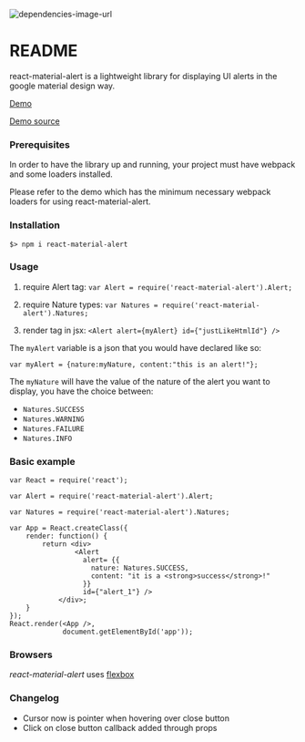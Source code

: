 ![dependencies-image-url]

# README #

react-material-alert is a lightweight library for displaying UI alerts in the google material design way.

[Demo](http://mayashaddad.github.io/react-material-alert-demo/)

[Demo source](https://github.com/MayasHaddad/react-material-alert-demo)

### Prerequisites ###
In order to have the library up and running, your project must have webpack and some loaders installed.

Please refer to the demo which has the minimum necessary webpack loaders for using react-material-alert.

### Installation ###

`$> npm i react-material-alert`
### Usage ###

1. require Alert tag:
`var Alert = require('react-material-alert').Alert;`

2. require Nature types:
`var Natures = require('react-material-alert').Natures;`

3. render tag in jsx:
`<Alert alert={myAlert} id={"justLikeHtmlId"} />`

The `myAlert` variable is a json that you would have declared like so:

`var myAlert = {nature:myNature, content:"this is an alert!"}; `

The `myNature` will have the value of the nature of the alert you want to display, you have the choice between:

* `Natures.SUCCESS`
* `Natures.WARNING`
* `Natures.FAILURE`
* `Natures.INFO`

### Basic example ###


```
var React = require('react');

var Alert = require('react-material-alert').Alert;

var Natures = require('react-material-alert').Natures;

var App = React.createClass({
    render: function() {
        return <div>
                <Alert 
                  alert= {{
                    nature: Natures.SUCCESS,
                    content: "it is a <strong>success</strong>!"
                  }}
                  id={"alert_1"} />
            </div>;
    }
});
React.render(<App />,
             document.getElementById('app'));
```

### Browsers ###

*react-material-alert* uses [flexbox](http://www.w3.org/TR/css-flexbox-1/)

### Changelog ###

- Cursor now is pointer when hovering over close button
- Click on close button callback added through props

[dependencies-image-url]: https://david-dm.org/MayasHaddad/react-material-alert.svg
